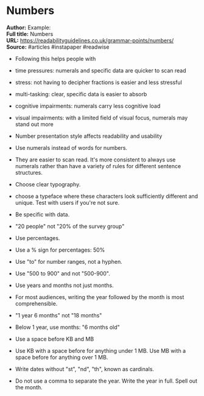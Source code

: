 # Numbers

**Author:** Example:  
**Full title:** Numbers  
**URL:** https://readabilityguidelines.co.uk/grammar-points/numbers/  
**Source:** #articles #instapaper #readwise

- Following this helps people with 
   
- time pressures: numerals and specific data are quicker to scan read 
   
- stress: not having to decipher fractions is easier and less stressful 
   
- multi-tasking: clear, specific data is easier to absorb 
   
- cognitive impairments: numerals carry less cognitive load 
   
- visual impairments: with a limited field of visual focus, numerals may stand out more 
   
- Number presentation style affects readability and usability 
   
- Use numerals instead of words for numbers. 
   
- They are easier to scan read. It's more consistent to always use numerals rather than have a variety of rules for different sentence structures. 
   
- Choose clear typography. 
   
- choose a typeface where these characters look sufficiently different and unique. Test with users if you're not sure. 
   
- Be specific with data. 
   
- "20 people" not "20% of the survey group" 
   
- Use percentages. 
   
- Use a % sign for percentages: 50% 
   
- Use "to" for number ranges, not a hyphen. 
   
- Use "500 to 900" and not "500-900". 
   
- Use years and months not just months. 
   
- For most audiences, writing the year followed by the month is most comprehensible. 
   
- "1 year 6 months" not "18 months" 
   
- Below 1 year, use months:
  "6 months old" 
   
- Use a space before KB and MB 
   
- Use KB with a space before for anything under 1 MB. Use MB with a space before for anything over 1 MB. 
   
- Write dates without "st", "nd", "th", known as cardinals. 
   
- Do not use a comma to separate the year. Write the year in full. Spell out the month. 
   
